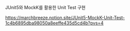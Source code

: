 JUnit5와 MockK를 활용한 Unit Test 구현

https://marchbreeze.notion.site/JUnit5-MockK-Unit-Test-1c4b6895dba98050a8eeffe435d5cd4b?pvs=4